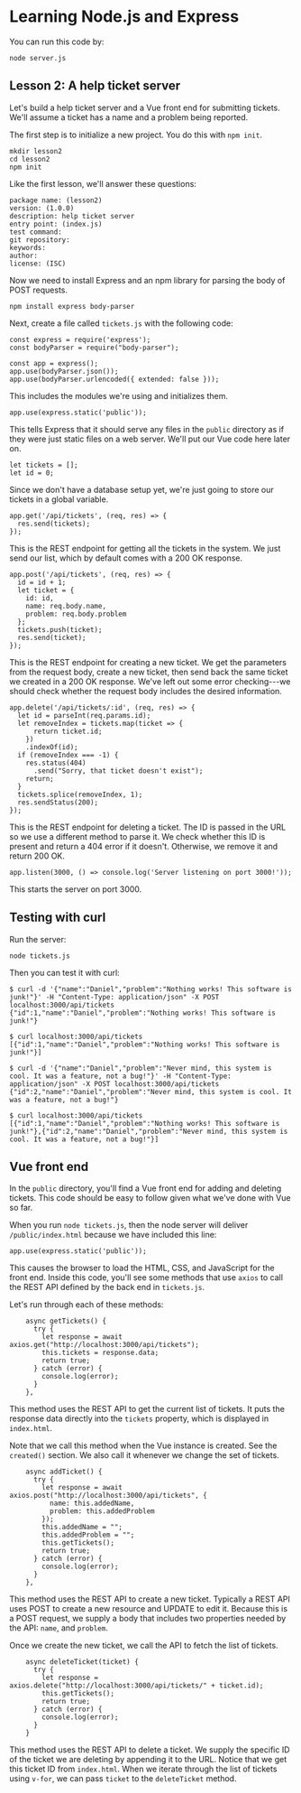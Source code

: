 # Learning Node.js and Express

You can run this code by:

```
node server.js
```

## Lesson 2: A help ticket server

Let's build a help ticket server and a Vue front end for submitting tickets. We'll assume a ticket has a name and a problem being reported.

The first step is to initialize a new project. You do
this with `npm init`.

```
mkdir lesson2
cd lesson2
npm init
```

Like the first lesson, we'll answer these questions:

```
package name: (lesson2)
version: (1.0.0)
description: help ticket server
entry point: (index.js)
test command:
git repository:
keywords:
author:
license: (ISC)
```

Now we need to install Express and an npm library for parsing the body of POST requests.

```
npm install express body-parser
```

Next, create a file called `tickets.js` with the following code:

```
const express = require('express');
const bodyParser = require("body-parser");

const app = express();
app.use(bodyParser.json());
app.use(bodyParser.urlencoded({ extended: false }));
```

This includes the modules we're using and initializes them.

```
app.use(express.static('public'));
```

This tells Express that it should serve any files in the `public` directory as if they were just
static files on a web server. We'll put our Vue code here later on.

```
let tickets = [];
let id = 0;
```

Since we don't have a database setup yet, we're just going to store our tickets in a global variable.

```
app.get('/api/tickets', (req, res) => {
  res.send(tickets);
});
```

This is the REST endpoint for getting all the tickets in the system. We just send our list,
which by default comes with a 200 OK response.

```
app.post('/api/tickets', (req, res) => {
  id = id + 1;
  let ticket = {
    id: id,
    name: req.body.name,
    problem: req.body.problem
  };
  tickets.push(ticket);
  res.send(ticket);
});
```

This is the REST endpoint for creating a new ticket. We get the parameters from the request body,
create a new ticket, then send back the same ticket we created in a 200 OK response. We've left out
some error checking---we should check whether the request body includes the desired information.

```
app.delete('/api/tickets/:id', (req, res) => {
  let id = parseInt(req.params.id);
  let removeIndex = tickets.map(ticket => {
      return ticket.id;
    })
    .indexOf(id);
  if (removeIndex === -1) {
    res.status(404)
      .send("Sorry, that ticket doesn't exist");
    return;
  }
  tickets.splice(removeIndex, 1);
  res.sendStatus(200);
});
```

This is the REST endpoint for deleting a ticket. The ID is passed in the URL so we use a different
method to parse it. We check whether this ID is present and return a 404 error if it doesn't.
Otherwise, we remove it and return 200 OK.

```
app.listen(3000, () => console.log('Server listening on port 3000!'));
```

This starts the server on port 3000.

## Testing with curl

Run the server:

```
node tickets.js
```

Then you can test it with curl:

```
$ curl -d '{"name":"Daniel","problem":"Nothing works! This software is junk!"}' -H "Content-Type: application/json" -X POST localhost:3000/api/tickets
{"id":1,"name":"Daniel","problem":"Nothing works! This software is junk!"}

$ curl localhost:3000/api/tickets
[{"id":1,"name":"Daniel","problem":"Nothing works! This software is junk!"}]

$ curl -d '{"name":"Daniel","problem":"Never mind, this system is cool. It was a feature, not a bug!"}' -H "Content-Type: application/json" -X POST localhost:3000/api/tickets
{"id":2,"name":"Daniel","problem":"Never mind, this system is cool. It was a feature, not a bug!"}

$ curl localhost:3000/api/tickets
[{"id":1,"name":"Daniel","problem":"Nothing works! This software is junk!"},{"id":2,"name":"Daniel","problem":"Never mind, this system is cool. It was a feature, not a bug!"}]
```


## Vue front end

In the `public` directory, you'll find a Vue front end for adding and deleting tickets.  This code
should be easy to follow given what we've done with Vue so far.

When you run `node tickets.js`, then the node server will deliver
`/public/index.html` because we have included this line:

```
app.use(express.static('public'));
```

This causes the browser to load the HTML, CSS, and JavaScript for the front end. Inside this code, you'll see some methods that use `axios` to call the REST API defined by the back end in `tickets.js`.

Let's run through each of these methods:

```
    async getTickets() {
      try {
        let response = await axios.get("http://localhost:3000/api/tickets");
        this.tickets = response.data;
        return true;
      } catch (error) {
        console.log(error);
      }
    },
```

This method uses the REST API to get the current list of tickets. It puts the response data directly into the `tickets` property, which is displayed in `index.html`.

Note that we call this method when the Vue instance is created. See the `created()` section. We also call it whenever we change the set of tickets.

```
    async addTicket() {
      try {
        let response = await axios.post("http://localhost:3000/api/tickets", {
          name: this.addedName,
          problem: this.addedProblem
        });
        this.addedName = "";
        this.addedProblem = "";
        this.getTickets();
        return true;
      } catch (error) {
        console.log(error);
      }
    },
```

This method uses the REST API to create a new ticket. Typically a REST API uses POST to create a new resource and UPDATE to edit it. Because this is a POST request, we supply a body that includes two properties needed by the API: `name`, and `problem`.

Once we create the new ticket, we call the API to fetch the list of tickets.

```
    async deleteTicket(ticket) {
      try {
        let response = axios.delete("http://localhost:3000/api/tickets/" + ticket.id);
        this.getTickets();
        return true;
      } catch (error) {
        console.log(error);
      }
    }

```

This method uses the REST API to delete a ticket. We supply the specific ID of the ticket we are deleting by appending it to the URL. Notice that we get this ticket ID from `index.html`. When we iterate through the list of tickets using `v-for`, we can pass `ticket` to the `deleteTicket` method.
